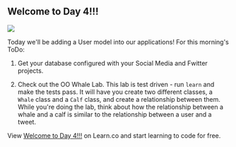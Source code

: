 ## Welcome to Day 4!!!

![](https://media.giphy.com/media/F66IdzznnudRm/giphy.gif)

Today we'll be adding a User model into our applications! For this morning's ToDo: 

1. Get your database configured with your Social Media and Fwitter projects. 

2. Check out the OO Whale Lab. This lab is test driven - run `learn` and make the tests pass. It will have you create two different classes, a `Whale` class and a `Calf` class, and create a relationship between them. While you're doing the lab, think about how the relationship between a whale and a calf is similar to the relationship between a user and a tweet. 


<p data-visibility='hidden'>View <a href='https://learn.co/lessons/hs-advanced-software-engineering-day-4-todo' title='Welcome to Day 4!!!'>Welcome to Day 4!!!</a> on Learn.co and start learning to code for free.</p>
